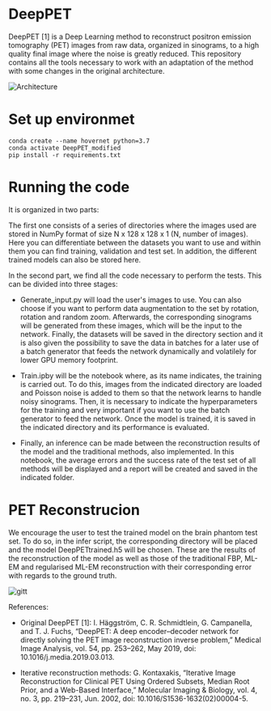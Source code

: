# DeepPET
DeepPET [1] is a Deep Learning method to reconstruct positron emission tomography (PET) images from raw data, organized in sinograms, to a high quality final image where the noise is greatly reduced. This repository contains all the tools necessary to work with an adaptation of the method with some changes in the original architecture.


![Architecture](https://user-images.githubusercontent.com/108093731/175489229-76cfc677-2399-4ca9-9372-343cdb255dd2.png)


# Set up environmet
```
conda create --name hovernet python=3.7
conda activate DeepPET_modified
pip install -r requirements.txt
 ```
 
# Running the code

It is organized in two parts:

The first one consists of a series of directories where the images used are stored in NumPy format of size N x 128 x 128 x 1 (N, number of images). Here you can        differentiate between the  datasets you want to use and within them you can find training, validation and test set. In addition, the different trained models can      also be stored here.

In the second part, we find all the code necessary to perform the tests. This can be divided into three stages:
 - Generate_input.py will load the user's images to use. You can also choose if you want to perform data augmentation to the set by                                        rotation, rotation and random zoom. Afterwards, the corresponding sinograms will be generated from these images, which will be the input to the network.                Finally, the datasets will be saved in the directory section and it is also given the possibility to save the data in batches for a later use of a batch                generator that feeds the network dynamically and volatilely for lower GPU memory footprint.
 
  - Train.ipby will be the notebook where, as its name indicates, the training is carried out. To do this, images from the indicated directory are loaded and               Poisson noise is added to them so that the network learns to handle noisy sinograms. Then, it is necessary to indicate the hyperparameters for the training             and very important if you want to use the batch generator to feed the network. Once the model is trained, it is saved in the indicated directory and its               performance is evaluated.
  
   - Finally, an inference can be made between the reconstruction results of the model and the traditional methods, also implemented. In this notebook, the                 average errors and the success rate of the test set of all methods will be displayed and a report will be created and saved in the indicated folder.
   
# PET Reconstrucion


We encourage the user to test the trained model on the brain phantom test set. To do so, in the infer script, the corresponding directory will be placed and the model DeepPETtrained.h5 will be chosen. These are the results of the reconstruction of the model as well as those of the traditional FBP, ML-EM and regularised ML-EM reconstruction with their corresponding error with regards to the ground truth.

![gitt](https://user-images.githubusercontent.com/108093731/176009549-3ab36020-327a-4e1c-bff8-405450cc0b93.JPG)

References:

- Original DeepPET [1]: I. Häggström, C. R. Schmidtlein, G. Campanella, and T. J. Fuchs, “DeepPET: A deep encoder–decoder network for directly solving the PET image reconstruction inverse problem,” Medical Image Analysis, vol. 54, pp. 253–262, May 2019, doi: 10.1016/j.media.2019.03.013. 

- Iterative reconstruction methods: G. Kontaxakis, “Iterative Image Reconstruction for Clinical PET Using Ordered Subsets, Median Root Prior, and a Web-Based Interface,” Molecular Imaging & Biology, vol. 4, no. 3, pp. 219–231, Jun. 2002, doi: 10.1016/S1536-1632(02)00004-5.
